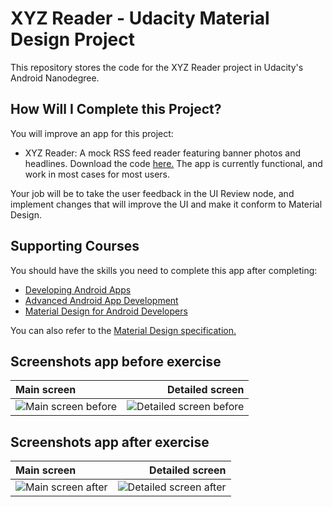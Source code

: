# XYZ Reader - Udacity Material Design Project

This repository stores the code for the XYZ Reader project in Udacity's Android Nanodegree.

## How Will I Complete this Project?

You will improve an app for this project:

 - XYZ Reader: A mock RSS feed reader featuring banner photos and headlines. Download the code [here.](https://github.com/udacity/xyz-reader-starter-code)
The app is currently functional, and work in most cases for most users.

Your job will be to take the user feedback in the UI Review node, and implement changes that will improve the UI and make it conform to Material Design.

## Supporting Courses

You should have the skills you need to complete this app after completing:

- [Developing Android Apps](https://classroom.udacity.com/courses/ud853)
- [Advanced Android App Development](https://classroom.udacity.com/courses/ud855)
- [Material Design for Android Developers](https://classroom.udacity.com/courses/ud862)

You can also refer to the [Material Design specification.](http://www.google.com/design/spec/material-design/introduction.html)


## Screenshots app before exercise

| Main screen      |     Detailed screen    |   
| :---------------------- | ------------------------: | 
| ![Main screen before](https://raw.github.com/Vanessaguillemain/udacity-xyz-reader/screenshots/screenshots/before_1.png?raw=true)      |  ![Detailed screen before](https://raw.github.com/Vanessaguillemain/udacity-xyz-reader/screenshots/screenshots/before_2.png?raw=true)      | 

## Screenshots app after exercise

| Main screen      |     Detailed screen    |   
| :---------------------- | ------------------------: | 
| ![Main screen after](https://raw.github.com/Vanessaguillemain/udacity-xyz-reader/screenshots/screenshots/after_1.png?raw=true)      |  ![Detailed screen after](https://raw.github.com/Vanessaguillemain/udacity-xyz-reader/screenshots/screenshots/after_2.png?raw=true)      | 


